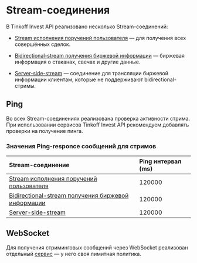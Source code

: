 # Stream-соединения

В Tinkoff Invest API реализовано несколько Stream-соединений:

- [Stream исполнения поручений пользователя](/investAPI/head-orders/#stream) — для получения всех совершённых сделок.

- [Bidirectional-stream получения биржевой информации](/investAPI/head-marketdata/#bidirectional-stream) — биржевая информация о стаканах, свечах и другие данные.

- [Server-side-stream](/investAPI/marketdata/#marketdatastreamservice) — соединение для трансляции биржевой информации клиентам, которые не поддерживают bidirectional-стримы.


## Ping

Во всех Stream-соединениях реализована проверка активности стрима. При использовании сервисов Tinkoff Invest API рекомендуем добавлять проверки на получение пинга.

### Значения Ping-responce сообщений для стримов

| Stream-соединение                                                                                        | Ping интервал (ms)              |
|:---------------------------------------------------------------------------------------------------------|:--------------------------------|
| [Stream исполнения поручений пользователя](/investAPI/head-orders/#stream)                               | 120000                          |
| [Bidirectional-stream получения биржевой информации](/investAPI/head-marketdata/#bidirectional-stream)   | 120000                          |
| [Server-side-stream](/investAPI/marketdata/#marketdatastreamservice)                                     | 120000                          |


## WebSocket

Для получения стриминговых сообщений через WebSocket реализован отдельный [сервис](/investAPI/ws/) — у него своя лимитная политика.